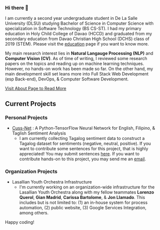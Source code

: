 ### Hi there 👋

I am currently a second year undergraduate student in De La Salle University (DLSU) studying Bachelor of Science in Computer Science with specialization in Software Technology (BS CS-ST). I had my primary education in Holy Child College of Davao (HCCD) and graduated from my secondary education from Davao Christian High School (DCHS) class of 2019 (STEM). Please visit the [education](https://adrielamoguis.github.io/education.html) page if you want to know more.

My main research interest lies in **Natural Langauge Processing (NLP)** and **Computer Vision (CV)**. As of time of writing, I reviewed some research papers on the topics and reading up on machine learning techniques. However, no hands-on work has been made so far. On the other hand, my main development skill set leans more into Full Stack Web Development (esp Back-end), DevOps, & Computer Software Development.

[Visit About Page to Read More](https://adrielamoguis.github.io)

## Current Projects

### Personal Projects
- [Cuss-Net](https://github.com/AdrielAmoguis/Cuss-Net) : A Python-TensorFlow Neural Network for English, Filipino, & Taglish Sentiment Analysis
    - I am currently collecting Tagalog sentiment data to construct a Tagalog dataset for sentiments (negative, neutral, positive). If you want to contribute some sentences for this project, that is highly appreciated! You may submit sentences [here](https://forms.gle/XrDCEFSLVYdCFUjH6). If you want to contribute hands-on to this project, you may send me an [email](mailto:adriel@adrielamoguis.com).

### Organization Projects
- Lasallian Youth Orchestra Infrastructure
  - I'm currently working on an organization-wide infrastructure for the Lasallian Youth Orchestra along with my fellow teammates **Lorenzo Querol**, **Gian Madrid**, **Carissa Bartolome**, & **Jon Llamado**. This includes but is not limited to: (1) an in-house system for process automation, (2) public website, (3) Google Services Integration, among others.

Happy coding!
